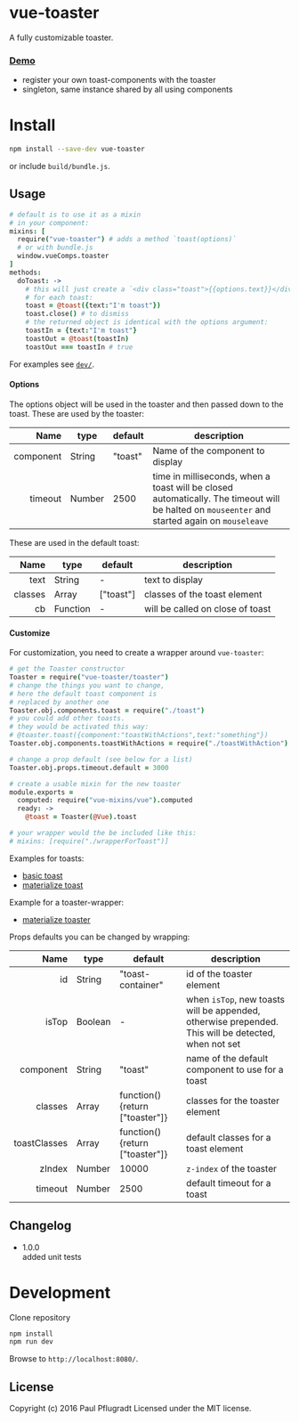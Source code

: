 # vue-toaster

A fully customizable toaster.

### [Demo](https://vue-comps.github.io/vue-toaster)

- register your own toast-components with the toaster
- singleton, same instance shared by all using components

# Install

```sh
npm install --save-dev vue-toaster
```
or include `build/bundle.js`.

## Usage

```coffee
# default is to use it as a mixin
# in your component:
mixins: [
  require("vue-toaster") # adds a method `toast(options)`
  # or with bundle.js
  window.vueComps.toaster
]
methods:
  doToast: ->
    # this will just create a `<div class="toast">{{options.text}}</div>`
    # for each toast:
    toast = @toast({text:"I'm toast"})
    toast.close() # to dismiss
    # the returned object is identical with the options argument:
    toastIn = {text:"I'm toast"}
    toastOut = @toast(toastIn)
    toastOut === toastIn # true
```

For examples see [`dev/`](dev/).

#### Options
The options object will be used in the toaster and then passed down to the toast.
These are used by the toaster:

Name | type | default | description
---:| --- | ---| ---
component | String | "toast" | Name of the component to display
timeout | Number | 2500 | time in milliseconds, when a toast will be closed automatically. The timeout will be halted on `mouseenter` and started again on `mouseleave`

These are used in the default toast:

Name | type | default | description
---:| --- | ---| ---
text | String | - | text to display
classes | Array | ["toast"] | classes of the toast element
cb | Function | - | will be called on close of toast

#### Customize
For customization, you need to create a wrapper around `vue-toaster`:
```coffee
# get the Toaster constructor
Toaster = require("vue-toaster/toaster")
# change the things you want to change,
# here the default toast component is
# replaced by another one
Toaster.obj.components.toast = require("./toast")
# you could add other toasts.
# they would be activated this way:
# @toaster.toast({component:"toastWithActions",text:"something"})
Toaster.obj.components.toastWithActions = require("./toastWithAction")

# change a prop default (see below for a list)
Toaster.obj.props.timeout.default = 3000

# create a usable mixin for the new toaster
module.exports =
  computed: require("vue-mixins/vue").computed
  ready: ->
    @toast = Toaster(@Vue).toast

# your wrapper would the be included like this:
# mixins: [require("./wrapperForToast")]
```

Examples for toasts:
- [basic toast](src/toast.vue)
- [materialize toast](https://github.com/paulpflug/vue-materialize/tree/master/src/toast.vue)

Example for a toaster-wrapper:
- [materialize toaster](https://github.com/paulpflug/vue-materialize/tree/master/src/toaster.coffee)

Props defaults you can be changed by wrapping:

Name | type | default | description
---:| --- | ---| ---
id | String | "toast-container" | id of the toaster element
isTop | Boolean | - | when `isTop`, new toasts will be appended, otherwise prepended. This will be detected, when not set
component | String | "toast" | name of the default component to use for a toast
classes | Array | function(){return ["toaster"]} | classes for the toaster element
toastClasses | Array | function(){return ["toaster"]} | default classes for a toast element
zIndex | Number | 10000 | `z-index` of the toaster
timeout | Number | 2500 | default timeout for a toast

## Changelog
- 1.0.0  
added unit tests

# Development
Clone repository
```sh
npm install
npm run dev
```
Browse to `http://localhost:8080/`.

## License
Copyright (c) 2016 Paul Pflugradt
Licensed under the MIT license.
